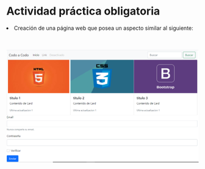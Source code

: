 # Actividad práctica obligatoria

<li>Creación de una página web que posea un aspecto similar al siguiente:</li>

<br><br>
<img src="https://raw.githubusercontent.com/gfCrova/actividad-pr-ctica-CaC/main/img/image1.png" alt="img-actBootstrap">
